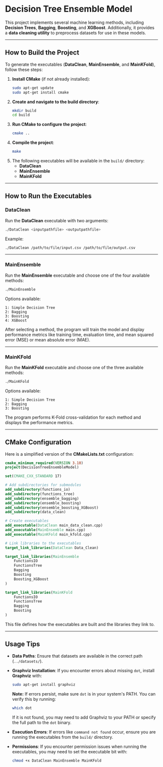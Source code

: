# **Decision Tree Ensemble Model**

This project implements several machine learning methods, including **Decision Trees**, **Bagging**, **Boosting**, and **XGBoost**. Additionally, it provides a **data cleaning utility** to preprocess datasets for use in these models.

---

## **How to Build the Project**

To generate the executables (**DataClean**, **MainEnsemble**, and **MainKFold**), follow these steps:

1. **Install CMake** (if not already installed):
   ```bash
   sudo apt-get update
   sudo apt-get install cmake
   ```
2. **Create and navigate to the build directory**:
   ```bash
   mkdir build
   cd build
   ```
3. **Run CMake to configure the project**:
   ```bash
   cmake ..
   ```
4. **Compile the project**:
   ```bash
   make
   ```
5. The following executables will be available in the `build/` directory:
   - **DataClean**
   - **MainEnsemble**
   - **MainKFold**

---

## **How to Run the Executables**

### **DataClean**
Run the **DataClean** executable with two arguments:
```bash
./DataClean <inputpathfile> <outputpathfile>
```
Example:
```bash
./DataClean /path/to/file/input.csv /path/to/file/output.csv
```

---

### **MainEnsemble**
Run the **MainEnsemble** executable and choose one of the four available methods:
```bash
./MainEnsemble
```
Options available:
```
1: Simple Decision Tree
2: Bagging
3: Boosting
4: XGBoost
```
After selecting a method, the program will train the model and display performance metrics like training time, evaluation time, and mean squared error (MSE) or mean absolute error (MAE).

---

### **MainKFold**
Run the **MainKFold** executable and choose one of the three available methods:
```bash
./MainKFold
```
Options available:
```
1: Simple Decision Tree
2: Bagging
3: Boosting
```
The program performs K-Fold cross-validation for each method and displays the performance metrics.

---

## **CMake Configuration**

Here is a simplified version of the **CMakeLists.txt** configuration:

```cmake
cmake_minimum_required(VERSION 3.10)
project(DecisionTreeEnsembleModel)

set(CMAKE_CXX_STANDARD 17)

# Add subdirectories for submodules
add_subdirectory(functions_io)
add_subdirectory(functions_tree)
add_subdirectory(ensemble_bagging)
add_subdirectory(ensemble_boosting)
add_subdirectory(ensemble_boosting_XGBoost)
add_subdirectory(data_clean)

# Create executables
add_executable(DataClean main_data_clean.cpp)
add_executable(MainEnsemble main.cpp)
add_executable(MainKFold main_kfold.cpp)

# Link libraries to the executables
target_link_libraries(DataClean Data_Clean)

target_link_libraries(MainEnsemble
    FunctionsIO
    FunctionsTree
    Bagging
    Boosting
    Boosting_XGBoost
)

target_link_libraries(MainKFold
    FunctionsIO
    FunctionsTree
    Bagging
    Boosting
)
```

This file defines how the executables are built and the libraries they link to.

---

## **Usage Tips**

- **Data Paths**: Ensure that datasets are available in the correct path (`../datasets/`).
- **Graphviz Installation**: If you encounter errors about missing `dot`, install **Graphviz** with:
  ```bash
  sudo apt-get install graphviz
  ```
  **Note:** If errors persist, make sure `dot` is in your system's PATH. You can verify this by running:
  ```bash
  which dot
  ```
  If it is not found, you may need to add Graphviz to your PATH or specify the full path to the `dot` binary.

- **Execution Errors**: If errors like `command not found` occur, ensure you are running the executables from the `build/` directory.
- **Permissions**: If you encounter permission issues when running the executables, you may need to set the executable bit with:
  ```bash
  chmod +x DataClean MainEnsemble MainKFold
  ```